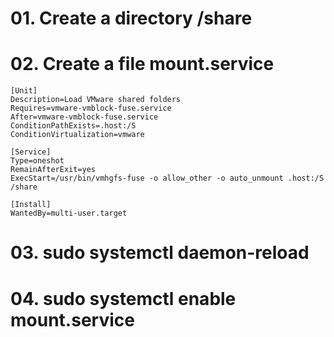 # 01. Create a directory /share
# 02. Create a file mount.service

```shell
[Unit]
Description=Load VMware shared folders
Requires=vmware-vmblock-fuse.service
After=vmware-vmblock-fuse.service
ConditionPathExists=.host:/S
ConditionVirtualization=vmware

[Service]
Type=oneshot
RemainAfterExit=yes
ExecStart=/usr/bin/vmhgfs-fuse -o allow_other -o auto_unmount .host:/S /share

[Install]
WantedBy=multi-user.target
```

# 03. sudo systemctl daemon-reload
# 04. sudo systemctl enable mount.service
